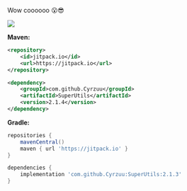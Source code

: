 Wow coooooo 😮😎

[![](https://jitpack.io/v/Cyrzuu/SuperUtils.svg)](https://jitpack.io/#Cyrzuu/SuperUtils)

**Maven:**
```xml
<repository>
    <id>jitpack.io</id>
    <url>https://jitpack.io</url>
</repository>

<dependency>
    <groupId>com.github.Cyrzuu</groupId>
    <artifactId>SuperUtils</artifactId>
    <version>2.1.4</version>
</dependency>
```

**Gradle:**
```groovy
repositories {
    mavenCentral()
    maven { url 'https://jitpack.io' }
}

dependencies {
    implementation 'com.github.Cyrzuu:SuperUtils:2.1.3'
}

